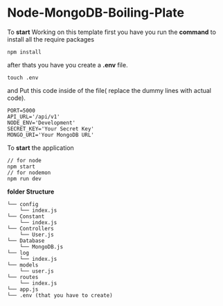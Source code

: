 # **Node-MongoDB-Boiling-Plate**

To **start** Working on this template first you have you run the **command** to install all the require packages

```
npm install
```

after thats you have you create a **.env** file.

```
touch .env
```

and Put this code inside of the file( replace the dummy lines with actual code).

```
PORT=5000
API_URL='/api/v1'
NODE_ENV='Development'
SECRET_KEY='Your Secret Key'
MONGO_URI='Your MongoDB URL'
```

To **start** the application

```
// for node
npm start
// for nodemon
npm run dev
```

**folder Structure**

```
└── config
    └── index.js
└── Constant
    └── index.js
└── Controllers
    └── User.js
└── Database
    └── MongoDB.js
└── log
    └── index.js
└── models
    └── user.js
└── routes
    └── index.js
└── app.js
└── .env (that you have to create)
```
